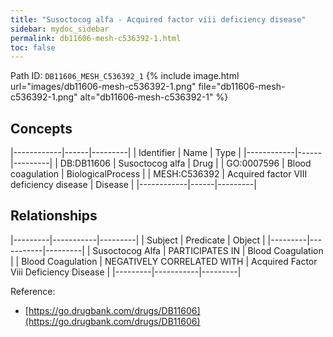 ```yaml
---
title: "Susoctocog alfa - Acquired factor viii deficiency disease"
sidebar: mydoc_sidebar
permalink: db11606-mesh-c536392-1.html
toc: false 
---
```



Path ID: `DB11606_MESH_C536392_1`
{% include image.html url="images/db11606-mesh-c536392-1.png" file="db11606-mesh-c536392-1.png" alt="db11606-mesh-c536392-1" %}

## Concepts

|------------|------|---------|
| Identifier | Name | Type    |
|------------|------|---------|
| DB:DB11606 | Susoctocog alfa | Drug |
| GO:0007596 | Blood coagulation | BiologicalProcess |
| MESH:C536392 | Acquired factor VIII deficiency disease | Disease |
|------------|------|---------|

## Relationships

|---------|-----------|---------|
| Subject | Predicate | Object  |
|---------|-----------|---------|
| Susoctocog Alfa | PARTICIPATES IN | Blood Coagulation |
| Blood Coagulation | NEGATIVELY CORRELATED WITH | Acquired Factor Viii Deficiency Disease |
|---------|-----------|---------|

Reference: 
  - [https://go.drugbank.com/drugs/DB11606](https://go.drugbank.com/drugs/DB11606)
